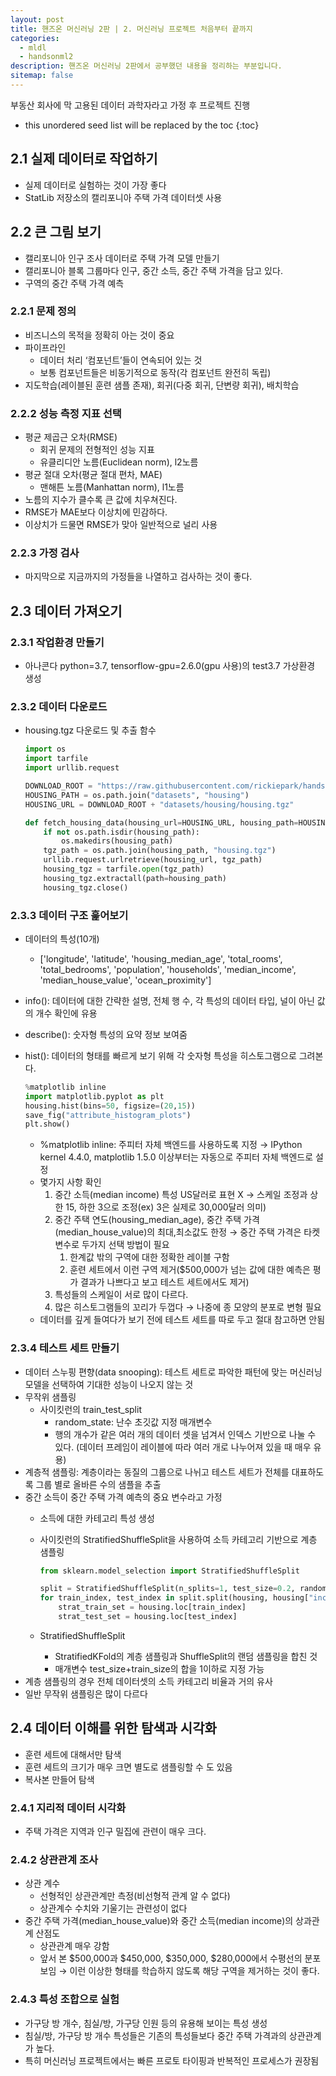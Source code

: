 ```yaml
---
layout: post
title: 핸즈온 머신러닝 2판 | 2. 머신러닝 프로젝트 처음부터 끝까지
categories: 
  - mldl
  - handsonml2
description: 핸즈온 머신러닝 2판에서 공부했던 내용을 정리하는 부분입니다.
sitemap: false
---
```


부동산 회사에 막 고용된 데이터 과학자라고 가정 후 프로젝트 진행

* this unordered seed list will be replaced by the toc
{:toc}

## 2.1 실제 데이터로 작업하기

- 실제 데이터로 실험하는 것이 가장 좋다
- StatLib 저장소의 캘리포니아 주택 가격 데이터셋 사용

## 2.2 큰 그림 보기

- 캘리포니아 인구 조사 데이터로 주택 가격 모델 만들기
- 캘리포니아 블록 그룹마다 인구, 중간 소득, 중간 주택 가격을 담고 있다.
- 구역의 중간 주택 가격 예측

### 2.2.1 문제 정의

- 비즈니스의 목적을 정확히 아는 것이 중요
- 파이프라인
    - 데이터 처리 ‘컴포넌트’들이 연속되어 있는 것
    - 보통 컴포넌트들은 비동기적으로 동작(각 컴포넌트 완전히 독립)
- 지도학습(레이블된 훈련 샘플 존재), 회귀(다중 회귀, 단변량 회귀), 배치학습

### 2.2.2 성능 측정 지표 선택

- 평균 제곱근 오차(RMSE)
    - 회귀 문제의 전형적인 성능 지표
    - 유클리디안 노름(Euclidean norm), l2노름
- 평균 절대 오차(평균 절대 편차, MAE)
    - 맨해튼 노름(Manhattan norm), l1노름
- 노름의 지수가 클수록 큰 값에 치우쳐진다.
- RMSE가 MAE보다 이상치에 민감하다.
- 이상치가 드물면 RMSE가 맞아 일반적으로 널리 사용

### 2.2.3 가정 검사

- 마지막으로 지금까지의 가정들을 나열하고 검사하는 것이 좋다.

## 2.3 데이터 가져오기

### 2.3.1 작업환경 만들기

- 아나콘다 python=3.7, tensorflow-gpu=2.6.0(gpu 사용)의 test3.7 가상환경 생성

### 2.3.2 데이터 다운로드

- housing.tgz 다운로드 및 추출 함수
    
    ```python
    import os
    import tarfile
    import urllib.request
    
    DOWNLOAD_ROOT = "https://raw.githubusercontent.com/rickiepark/handson-ml2/master/"
    HOUSING_PATH = os.path.join("datasets", "housing")
    HOUSING_URL = DOWNLOAD_ROOT + "datasets/housing/housing.tgz"
    
    def fetch_housing_data(housing_url=HOUSING_URL, housing_path=HOUSING_PATH):
        if not os.path.isdir(housing_path):
            os.makedirs(housing_path)
        tgz_path = os.path.join(housing_path, "housing.tgz")
        urllib.request.urlretrieve(housing_url, tgz_path)
        housing_tgz = tarfile.open(tgz_path)
        housing_tgz.extractall(path=housing_path)
        housing_tgz.close()
    ```
    

### 2.3.3 데이터 구조 훑어보기

- 데이터의 특성(10개)
    - ['longitude', 'latitude', 'housing_median_age', 'total_rooms', 'total_bedrooms', 'population', 'households', 'median_income', 'median_house_value', 'ocean_proximity']
- info(): 데이터에 대한 간략한 설명, 전체 행 수, 각 특성의 데이터 타입, 널이 아닌 값의 개수 확인에 유용
- describe(): 숫자형 특성의 요약 정보 보여줌
- hist(): 데이터의 형태를 빠르게 보기 위해 각 숫자형 특성을 히스토그램으로 그려본다.
    
    ```python
    %matplotlib inline
    import matplotlib.pyplot as plt
    housing.hist(bins=50, figsize=(20,15))
    save_fig("attribute_histogram_plots")
    plt.show()
    ```
    
    - %matplotlib inline: 주피터 자체 백엔드를 사용하도록 지정 → IPython kernel 4.4.0, matplotlib 1.5.0 이상부터는 자동으로 주피터 자체 백엔드로 설정
    - 몇가지 사항 확인
        1. 중간 소득(median income) 특성 US달러로 표현 X → 스케일 조정과 상한 15, 하한 3으로 조정(ex) 3은 실제로 30,000달러 의미)
        2. 중간 주택 연도(housing_median_age), 중간 주택 가격(median_house_value)의 최대,최소값도 한정 → 중간 주택 가격은 타켓 변수로 두가지 선택 방법이 필요
            1. 한계값 밖의 구역에 대한 정확한 레이블 구함
            2. 훈련 세트에서 이런 구역 제거($500,000가 넘는 값에 대한 예측은 평가 결과가 나쁘다고 보고 테스트 세트에서도 제거)
        3. 특성들의 스케일이 서로 많이 다르다.
        4. 많은 히스토그램들의 꼬리가 두껍다 → 나중에 종 모양의 분포로 변형 필요
    - 데이터를 깊게 들여다가 보기 전에 테스트 세트를 따로 두고 절대 참고하면 안됨

### 2.3.4 테스트 세트 만들기

- 데이터 스누핑 편향(data snooping): 테스트 세트로 파악한 패턴에 맞는 머신러닝 모델을 선택하여 기대한 성능이 나오지 않는 것
- 무작위 샘플링
    - 사이킷런의 train_test_split
        - random_state: 난수 초깃값 지정 매개변수
        - 행의 개수가 같은 여러 개의 데이터 셋을 넘겨서 인덱스 기반으로 나눌 수 있다. (데이터 프레임이 레이블에 따라 여러 개로 나누어져 있을 때 매우 유용)
- 계층적 샘플링: 계층이라는 동질의 그룹으로 나뉘고 테스트 세트가 전체를 대표하도록 그룹 별로 올바른 수의 샘플을 추출
- 중간 소득이 중간 주택 가격 예측의 중요 변수라고 가정
    - 소득에 대한 카테고리 특성 생성
    - 사이킷런의 StratifiedShuffleSplit을 사용하여 소득 카테고리 기반으로 계층 샘플링
        
        ```python
        from sklearn.model_selection import StratifiedShuffleSplit
        
        split = StratifiedShuffleSplit(n_splits=1, test_size=0.2, random_state=42)
        for train_index, test_index in split.split(housing, housing["income_cat"]):
            strat_train_set = housing.loc[train_index]
            strat_test_set = housing.loc[test_index]
        ```
        
    - StratifiedShuffleSplit
        - StratifiedKFold의 계층 샘플링과 ShuffleSplit의 랜덤 샘플링을 합친 것
        - 매개변수 test_size+train_size의 합을 1이하로 지정 가능
- 계층 샘플링의 경우 전체 데이터셋의 소득 카테고리 비율과 거의 유사
- 일반 무작위 샘플링은 많이 다르다

## 2.4 데이터 이해를 위한 탐색과 시각화

- 훈련 세트에 대해서만 탐색
- 훈련 세트의 크기가 매우 크면 별도로 샘플링할 수 도 있음
- 복사본 만들어 탐색

### 2.4.1 지리적 데이터 시각화

- 주택 가격은 지역과 인구 밀집에 관련이 매우 크다.

### 2.4.2 상관관계 조사

- 상관 계수
    - 선형적인 상관관계만 측정(비선형적 관계 알 수 없다)
    - 상관계수 수치와 기울기는 관련성이 없다
- 중간 주택 가격(median_house_value)와 중간 소득(median income)의 상과관계 산점도
    - 상관관계 매우 강함
    - 앞서 본 $500,000과 $450,000, $350,000, $280,000에서 수평선의 분포 보임 → 이런 이상한 형태를 학습하지 않도록 해당 구역을 제거하는 것이 좋다.

### 2.4.3 특성 조합으로 실험

- 가구당 방 개수, 침실/방, 가구당 인원 등의 유용해 보이는 특성 생성
- 침실/방, 가구당 방 개수 특성들은 기존의 특성들보다 중간 주택 가격과의 상관관계가 높다.
- 특히 머신러닝 프로젝트에서는 빠른 프로토 타이핑과 반복적인 프로세스가 권장됨